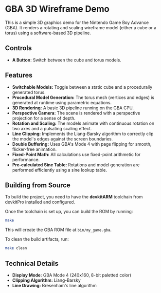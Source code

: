 # GBA 3D Wireframe Demo

This is a simple 3D graphics demo for the Nintendo Game Boy Advance (GBA). It renders a rotating and scaling wireframe model (either a cube or a torus) using a software-based 3D pipeline.

## Controls

- **A Button:** Switch between the cube and torus models.

## Features

- **Switchable Models:** Toggle between a static cube and a procedurally generated torus.
- **Procedural Model Generation:** The torus mesh (vertices and edges) is generated at runtime using parametric equations.
- **3D Rendering:** A basic 3D pipeline running on the GBA CPU.
- **Perspective Camera:** The scene is rendered with a perspective projection for a sense of depth.
- **Rotation and Scaling:** The models animate with continuous rotation on two axes and a pulsating scaling effect.
- **Line Clipping:** Implements the Liang-Barsky algorithm to correctly clip the model's edges against the screen boundaries.
- **Double Buffering:** Uses GBA's Mode 4 with page flipping for smooth, flicker-free animation.
- **Fixed-Point Math:** All calculations use fixed-point arithmetic for performance.
- **Pre-calculated Sine Table:** Rotations and model generation are performed efficiently using a sine lookup table.

## Building from Source

To build the project, you need to have the **devkitARM** toolchain from devkitPro installed and configured.

Once the toolchain is set up, you can build the ROM by running:

```bash
make
```

This will create the GBA ROM file at `bin/my_game.gba`.

To clean the build artifacts, run:

```bash
make clean
```

## Technical Details

- **Display Mode:** GBA Mode 4 (240x160, 8-bit paletted color)
- **Clipping Algorithm:** Liang-Barsky
- **Line Drawing:** Bresenham's line algorithm
